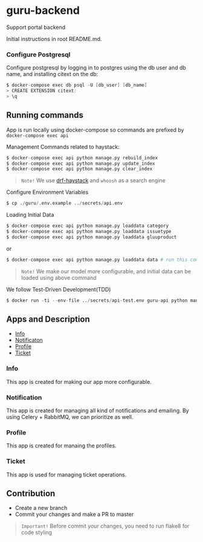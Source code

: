 # guru-backend
Support portal backend

Initial instructions in root README.md.

### Configure Postgresql
Configure postgresql by logging in to postgres using the db user and db name, and installing citext on the db:
```s
$ docker-compose exec db psql -U [db_user] [db_name]
> CREATE EXTENSION citext;
> \q
```

## Running commands
App is run locally using docker-compose so commands are prefixed by `docker-compose exec api`

Management Commands related to haystack:
```s
$ docker-compose exec api python manage.py rebuild_index
$ docker-compose exec api python manage.py update_index
$ docker-compose exec api python manage.py clear_index
```
 > `Note!` We use [drf-haystack](https://drf-haystack.readthedocs.io/en/latest/index.html) and `whoosh` as a search engine

Configure Environment Variables
```s
$ cp ./guru/.env.example ../secrets/api.env
```

Loading Initial Data
```s
$ docker-compose exec api python manage.py loaddata category
$ docker-compose exec api python manage.py loaddata issuetype
$ docker-compose exec api python manage.py loaddata gluuproduct
```
or
```s
$ docker-compose exec api python manage.py loaddata data # run this command for loading all inital data
```
 > `Note!` We make our model more configurable, and initial data can be loaded using above command

We follow Test-Driven Development(TDD)
```s
$ docker run -ti --env-file ../secrets/api-test.env guru-api python manage.py test
```

## Apps and Description
 - [Info](#info)
 - [Notificaton](#notification)
 - [Profile](#profile)
 - [Ticket](#ticket)

### Info
This app is created for making our app more configurable.
### Notification
This app is created for managing all kind of notifications and emailing. By using Celery + RabbitMQ, we can prioritize as well.
### Profile
This app is created for manaing the profiles.
### Ticket
This app is used for managing ticket operations.

## Contribution
 - Create a new branch
 - Commit your changes and make a PR to master
 > `Important!` Before commit your changes, you need to run flake8 for code styling
